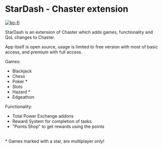 # StarDash - Chaster extension

[![ko-fi](https://ko-fi.com/img/githubbutton_sm.svg)](https://ko-fi.com/D1D0P4H0K)

StarDash is an extension of Chaster which adds games, functionality and QoL changes to Chaster.

App itself is open source, usage is limited to free version with most of basic access, and premium with full access.

Games:
<ul>
  <li>Blackjack</li>
  <li>Chess</li>
  <li>Poker *</li>
  <li>Slots</li>
  <li>Hazard *</li>
  <li>Edgeathon</li>
</ul>
Functionality:
<ul>
  <li>
  Total Power Exchange addons
  </li>
  <li>
  Reward System for completion of tasks
  </li>
  <li>
  "Points Shop" to get rewards using the points
  </li>
</ul>
  <br>
* Games marked with a star, are multiplayer only!
